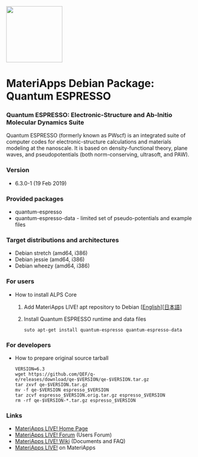 <img src="https://ma.issp.u-tokyo.ac.jp/wp-content/themes/materiapps/images/materiapps.svg" width=150>

# MateriApps Debian Package: Quantum ESPRESSO

### Quantum ESPRESSO: Electronic-Structure and Ab-Initio Molecular Dynamics Suite

Quantum ESPRESSO (formerly known as PWscf) is an integrated suite of computer codes for electronic-structure calculations and materials modeling at the
nanoscale. It is based on density-functional theory, plane waves, and  pseudopotentials (both norm-conserving, ultrasoft, and PAW).

### Version

* 6.3.0-1 (19 Feb 2019)
 
### Provided packages

* quantum-espresso
* quantum-espresso-data - limited set of pseudo-potentials and example files

### Target distributions and architectures

* Debian stretch (amd64, i386)
* Debian jessie (amd64, i386)
* Debian wheezy (amd64, i386)

### For users

* How to install ALPS Core

  1. Add MateriApps LIVE! apt repository to Debian [[English](https://github.com/cmsi/MateriAppsLive/wiki/UsingMateriAppsInDebian-en)][[日本語](https://github.com/cmsi/MateriAppsLive/wiki/UsingMateriAppsInDebian)]

  2. Install Quantum ESPRESSO runtime and data files

     ```
     suto apt-get install quantum-espresso quantum-espresso-data
     ```

### For developers

* How to prepare original source tarball

  ```
  VERSION=6.3
  wget https://github.com/QEF/q-e/releases/download/qe-$VERSION/qe-$VERSION.tar.gz
  tar zxvf qe-$VERSION.tar.gz
  mv -f qe-$VERSION espresso_$VERSION
  tar zcvf espresso_$VERSION.orig.tar.gz espresso_$VERSION
  rm -rf qe-$VERSION-*.tar.gz espresso_$VERSION
  ```

### Links
  
* [MateriApps LIVE! Home Page](http://cmsi.github.io/MateriAppsLive/)
* [MateriApps LIVE! Forum](https://github.com/cmsi/MateriAppsLive-forum/wiki) (Users Forum)
* [MateriApps LIVE! Wiki](https://github.com/cmsi/MateriAppsLive/wiki) (Documents and FAQ)
* [MateriApps LIVE!](https://ma.issp.u-tokyo.ac.jp/en/app/275) on MateriApps
